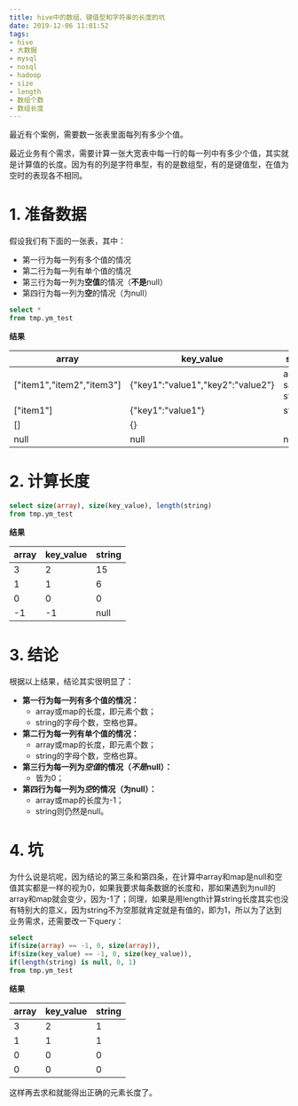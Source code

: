 ```yaml
---
title: hive中的数组、键值型和字符串的长度的坑
date: 2019-12-06 11:01:52
tags:
- hive
- 大数据
- mysql
- nosql
- hadoop
- size
- length
- 数组个数
- 数组长度
---
```

最近有个案例，需要数一张表里面每列有多少个值。

<!-- more -->

最近业务有个需求，需要计算一张大宽表中每一行的每一列中有多少个值，其实就是计算值的长度。因为有的列是字符串型，有的是数组型，有的是键值型，在值为空时的表现各不相同。

# 1. 准备数据

假设我们有下面的一张表，其中：
 - 第一行为每一列有多个值的情况
 - 第二行为每一列有单个值的情况
 - 第三行为每一列为**空值**的情况（**不是**null）
 - 第四行为每一列为**空**的情况（为null）

```sql
select *
from tmp.ym_test
```


**结果**

| array                     | key_value                         | string          |
|---------------------------|-----------------------------------|-----------------|
| ["item1","item2","item3"] | {"key1":"value1","key2":"value2"} | a sample string |
| ["item1"]                 | {"key1":"value1"}                 | string         |
| []                      | {}                                |             |
| null                      | null                              | null            |


# 2. 计算长度
```sql
select size(array), size(key_value), length(string)
from tmp.ym_test
```

**结果**

| array | key_value | string |
|-------|-----------|--------|
| 3     |  2        | 15     |
| 1     | 1         |  6     |
|  0    | 0         |  0     |
|  -1   |  -1       | null   |


# 3. 结论
根据以上结果，结论其实很明显了：
 - **第一行为每一列有多个值的情况：** 
    - array或map的长度，即元素个数；
    - string的字母个数，空格也算。
 - **第二行为每一列有单个值的情况：** 
    - array或map的长度，即元素个数；
    - string的字母个数，空格也算。
 - **第三行为每一列为*空值*的情况（*不是*null）：**
    - 皆为0；
 - **第四行为每一列为*空*的情况（为null）：**
    - array或map的长度为-1；
    - string则仍然是null。

# 4. 坑
为什么说是坑呢，因为结论的第三条和第四条，在计算中array和map是null和空值其实都是一样的视为0，如果我要求每条数据的长度和，那如果遇到为null的array和map就会变少，因为-1了；同理，如果是用length计算string长度其实也没有特别大的意义，因为string不为空那就肯定就是有值的，即为1，所以为了达到业务需求，还需要改一下query：

```sql
select 
if(size(array) == -1, 0, size(array)), 
if(size(key_value) == -1, 0, size(key_value)), 
if(length(string) is null, 0, 1)
from tmp.ym_test
```

**结果**

| array | key_value | string |
|-------|-----------|--------|
| 3     |  2        | 1      |
| 1     | 1         | 1      |
|  0    | 0         |  0     |
| 0     | 0         |  0     |

这样再去求和就能得出正确的元素长度了。